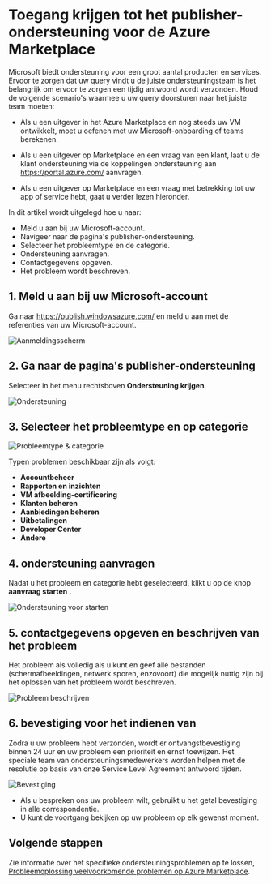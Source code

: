 <properties
   pageTitle="Toegang krijgen tot het publisher-ondersteuning voor de Azure Marketplace | Microsoft Azure"
   description="Het openen en verzenden van aanvragen voor publisher-ondersteuning voor Azure Marketplace"
   services="marketplace-publishing"
   documentationCenter="na"
   authors="v-jeana"
   manager="lakoch"
   editor=""/>

<tags
   ms.service="marketplace"
   ms.devlang="na"
   ms.topic="article"
   ms.tgt_pltfrm="na"
   ms.workload="na"
   ms.date="12/06/2015"
   ms.author="v-jeana; hascipio"/>


# <a name="accessing-publisher-support-for-the-azure-marketplace"></a>Toegang krijgen tot het publisher-ondersteuning voor de Azure Marketplace

Microsoft biedt ondersteuning voor een groot aantal producten en services. Ervoor te zorgen dat uw query vindt u de juiste ondersteuningsteam is het belangrijk om ervoor te zorgen een tijdig antwoord wordt verzonden. Houd de volgende scenario's waarmee u uw query doorsturen naar het juiste team moeten:

- Als u een uitgever in het Azure Marketplace en nog steeds uw VM ontwikkelt, moet u oefenen met uw Microsoft-onboarding of teams berekenen.

- Als u een uitgever op Marketplace en een vraag van een klant, laat u de klant ondersteuning via de koppelingen ondersteuning aan https://portal.azure.com/ aanvragen.

- Als u een uitgever op Marketplace en een vraag met betrekking tot uw app of service hebt, gaat u verder lezen hieronder.

In dit artikel wordt uitgelegd hoe u naar:

- Meld u aan bij uw Microsoft-account.
- Navigeer naar de pagina's publisher-ondersteuning.
- Selecteer het probleemtype en de categorie.
- Ondersteuning aanvragen.
- Contactgegevens opgeven.
- Het probleem wordt beschreven.

## <a name="1-sign-in-to-your-microsoft-account"></a>1. Meld u aan bij uw Microsoft-account

Ga naar https://publish.windowsazure.com/ en meld u aan met de referenties van uw Microsoft-account.

  ![Aanmeldingsscherm][1]

## <a name="2-navigate-to-the-publisher-support-pages"></a>2. Ga naar de pagina's publisher-ondersteuning

Selecteer in het menu rechtsboven **Ondersteuning krijgen**.

  ![Ondersteuning][2]

## <a name="3-select-the-problem-type-and-category"></a>3. Selecteer het probleemtype en op categorie

![Probleemtype & categorie][3]

Typen problemen beschikbaar zijn als volgt:

  - **Accountbeheer**
  - **Rapporten en inzichten**
  - **VM afbeelding-certificering**
  - **Klanten beheren**
  - **Aanbiedingen beheren**
  - **Uitbetalingen**
  - **Developer Center**
  - **Andere**

## <a name="4-request-support"></a>4. ondersteuning aanvragen

Nadat u het probleem en categorie hebt geselecteerd, klikt u op de knop **aanvraag starten** .

![Ondersteuning voor starten][4]

## <a name="5-provide-contact-information-and-describe-the-problem"></a>5. contactgegevens opgeven en beschrijven van het probleem

Het probleem als volledig als u kunt en geef alle bestanden (schermafbeeldingen, netwerk sporen, enzovoort) die mogelijk nuttig zijn bij het oplossen van het probleem wordt beschreven.

![Probleem beschrijven][5]

## <a name="6-submission-confirmation"></a>6. bevestiging voor het indienen van

Zodra u uw probleem hebt verzonden, wordt er ontvangstbevestiging binnen 24 uur en uw probleem een prioriteit en ernst toewijzen. Het speciale team van ondersteuningsmedewerkers worden helpen met de resolutie op basis van onze Service Level Agreement antwoord tijden.

![Bevestiging][6]
+ Als u bespreken ons uw probleem wilt, gebruikt u het getal bevestiging in alle correspondentie.
+ U kunt de voortgang bekijken op uw probleem op elk gewenst moment.

## <a name="next-steps"></a>Volgende stappen

Zie informatie over het specifieke ondersteuningsproblemen op te lossen, [Probleemoplossing veelvoorkomende problemen op Azure Marketplace](marketplace-publishing-support-common-issues.md).

[1]: ./media/marketplace-publishing-get-publisher-support/step1.png
[2]: ./media/marketplace-publishing-get-publisher-support/step2.png
[3]: ./media/marketplace-publishing-get-publisher-support/step3.png
[4]: ./media/marketplace-publishing-get-publisher-support/step4.png
[5]: ./media/marketplace-publishing-get-publisher-support/step5.png
[6]: ./media/marketplace-publishing-get-publisher-support/step6.png
